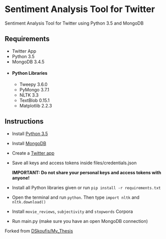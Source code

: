 # Sentiment Analysis Tool for Twitter
Sentiment Analysis Tool for Twitter using Python 3.5 and MongoDB

## Requirements
* Twitter App
* Python 3.5
* MongoDB 3.4.5
* #### Python Libraries
  * Tweepy 3.6.0
  * PyMongo 3.7.1
  * NLTK 3.3
  * TextBlob 0.15.1
  * Matplotlib 2.2.3
  
## Instructions
* Install [Python 3.5](https://www.python.org/downloads/release/python-350/)
* Install [MongoDB](https://www.mongodb.com/download-center#community)
* Create a [Twitter app](https://apps.twitter.com/)
* Save all keys and access tokens inside files/credentials.json

  **IMPORTANT: Do not share your personal keys and access tokens with anyone!**

* Install all Python libraries given or run `pip install -r requirements.txt`
* Open the terminal and run `python`. Then type `import nltk` and `nltk.download()`
* Install `movie_reviews`, `subjectivity` and `stopwords` Corpora
* Run main.py (make sure you have an open MongoDB connection)

Forked from [DSkoufis/My_Thesis](https://github.com/DSkoufis/My_Thesis)
